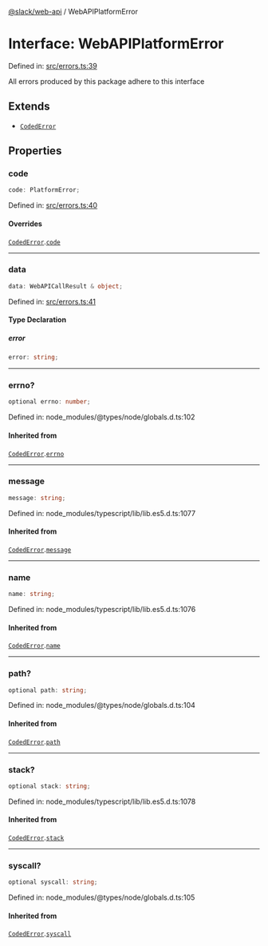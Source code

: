 [@slack/web-api](../index.md) / WebAPIPlatformError

# Interface: WebAPIPlatformError

Defined in: [src/errors.ts:39](https://github.com/slackapi/node-slack-sdk/blob/main/packages/web-api/src/errors.ts#L39)

All errors produced by this package adhere to this interface

## Extends

- [`CodedError`](CodedError.md)

## Properties

### code

```ts
code: PlatformError;
```

Defined in: [src/errors.ts:40](https://github.com/slackapi/node-slack-sdk/blob/main/packages/web-api/src/errors.ts#L40)

#### Overrides

[`CodedError`](CodedError.md).[`code`](CodedError.md#code)

***

### data

```ts
data: WebAPICallResult & object;
```

Defined in: [src/errors.ts:41](https://github.com/slackapi/node-slack-sdk/blob/main/packages/web-api/src/errors.ts#L41)

#### Type Declaration

##### error

```ts
error: string;
```

***

### errno?

```ts
optional errno: number;
```

Defined in: node\_modules/@types/node/globals.d.ts:102

#### Inherited from

[`CodedError`](CodedError.md).[`errno`](CodedError.md#errno)

***

### message

```ts
message: string;
```

Defined in: node\_modules/typescript/lib/lib.es5.d.ts:1077

#### Inherited from

[`CodedError`](CodedError.md).[`message`](CodedError.md#message)

***

### name

```ts
name: string;
```

Defined in: node\_modules/typescript/lib/lib.es5.d.ts:1076

#### Inherited from

[`CodedError`](CodedError.md).[`name`](CodedError.md#name)

***

### path?

```ts
optional path: string;
```

Defined in: node\_modules/@types/node/globals.d.ts:104

#### Inherited from

[`CodedError`](CodedError.md).[`path`](CodedError.md#path)

***

### stack?

```ts
optional stack: string;
```

Defined in: node\_modules/typescript/lib/lib.es5.d.ts:1078

#### Inherited from

[`CodedError`](CodedError.md).[`stack`](CodedError.md#stack)

***

### syscall?

```ts
optional syscall: string;
```

Defined in: node\_modules/@types/node/globals.d.ts:105

#### Inherited from

[`CodedError`](CodedError.md).[`syscall`](CodedError.md#syscall)
